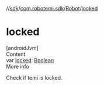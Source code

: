 //[sdk](../../../index.md)/[com.robotemi.sdk](../index.md)/[Robot](index.md)/[locked](locked.md)



# locked  
[androidJvm]  
Content  
var [locked](locked.md): [Boolean](https://kotlinlang.org/api/latest/jvm/stdlib/kotlin/-boolean/index.html)  
More info  


Check if temi is locked.

  



